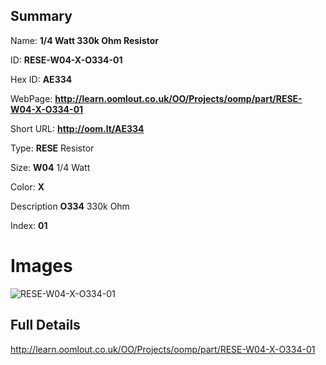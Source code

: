 

## Summary
 
Name: __1/4 Watt 330k Ohm Resistor__

ID: __RESE-W04-X-O334-01__

Hex ID: __AE334__

WebPage: __http://learn.oomlout.co.uk/OO/Projects/oomp/part/RESE-W04-X-O334-01__

Short URL: __http://oom.lt/AE334__


Type: __RESE__ Resistor 

Size: __W04__ 1/4 Watt 

Color: __X__  

Description __O334__ 330k Ohm 

Index: __01__


# Images
![RESE-W04-X-O334-01](http://oomlout.com/oomp-gen/parts/RESE-W04-X-O334-01/RESE-W04-X-O334-01_420.jpg)



## Full Details

 http://learn.oomlout.co.uk/OO/Projects/oomp/part/RESE-W04-X-O334-01














